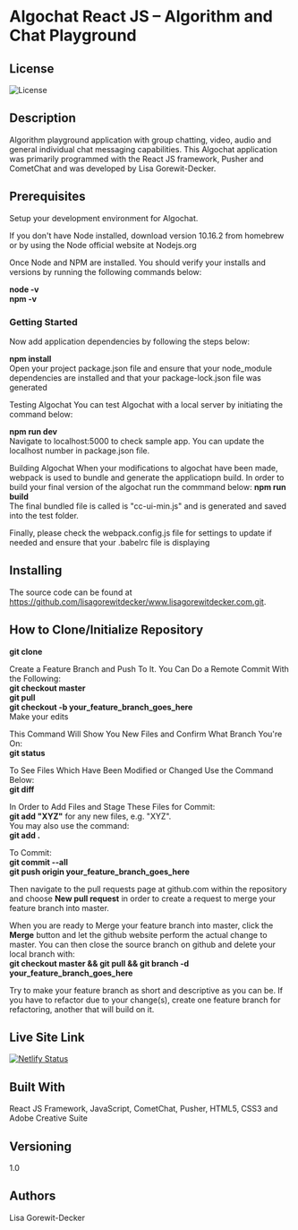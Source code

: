 # Algochat React JS  – Algorithm and Chat Playground
## License
<img src="https://camo.githubusercontent.com/901e2f86275f793e9788a0960b8b5ac24ac4d3a1/68747470733a2f2f696d672e736869656c64732e696f2f6769746875622f6c6963656e73652f616d6572636965722f62616467652d67656e657261746f722e737667" alt="License" data-canonical-src="https://img.shields.io/github/license/amercier/badge-generator.svg" style="max-width:100%;">

## Description
Algorithm playground application with group chatting, video, audio and general individual chat messaging capabilities. This Algochat application was primarily programmed with the React JS framework, Pusher and CometChat and was developed by Lisa Gorewit-Decker.

## Prerequisites
Setup your development environment for Algochat.

If you don't have Node installed, download version 10.16.2 from homebrew or by using the Node official website at Nodejs.org

Once Node and NPM are installed. You should verify your installs and versions by running the following commands below:

<b>node -v</b><br>
<b>npm -v</b><br>

### Getting Started
Now add application dependencies by following the steps below:

<b>npm install</b><br>
Open your project package.json file and ensure that your node_module dependencies are installed and that your package-lock.json file was generated</b><br>

Testing Algochat
You can test Algochat with a local server by initiating the command below:

<b>npm run dev</b><br>
Navigate to localhost:5000 to check sample app. You can update the localhost number in package.json file.

Building Algochat
When your modifications to algochat have been made, webpack is used to bundle and generate the applicatiopn build.
In order to build your final version of the algochat run the commmand below:
<b>npm run build</b><br>
The final bundled file is called is "cc-ui-min.js" and is generated and saved into the test folder.

Finally, please check the webpack.config.js file for settings to update if needed and ensure that your .babelrc file is displaying


## Installing
The source code can be found at <a href="https://github.com/lisagorewitdecker/www.lisagorewitdecker.com.git">https://github.com/lisagorewitdecker/www.lisagorewitdecker.com.git</a>.

## How to Clone/Initialize Repository
<b>git clone</b>

Create a Feature Branch and Push To It. You Can Do a Remote Commit With the Following:<br>
<b>git checkout master</b><br>
<b>git pull</b><br>
<b>git checkout -b your_feature_branch_goes_here</b><br>
Make your edits

This Command Will Show You New Files and Confirm What Branch You're On:<br>
<b>git status</b><br>

To See Files Which Have Been Modified or Changed Use the Command Below:<br>
<b>git diff</b><br>

In Order to Add Files and Stage These Files for Commit:<br>
<b>git add "XYZ"</b> for any new files, e.g. "XYZ".<br>
You may also use the command:<br>
<b>git add . </b>

To Commit: <br>
<b>git commit --all</b><br>
<b>git push origin your_feature_branch_goes_here</b><br>

Then navigate to the pull requests page at github.com within the repository and choose <b>New pull request</b> in order to create a request to merge your feature branch into master.<br>

When you are ready to Merge your feature branch into master, click the <b>Merge</b> button and let the github website perform the actual change to master. You can then close the source branch on github and delete your local branch with:<br>
<b>git checkout master && git pull && git branch -d your_feature_branch_goes_here</b>

Try to make your feature branch as short and descriptive as you can be. If you have to refactor due to your change(s), create one feature branch for refactoring, another that will build on it.

## Live Site Link
[![Netlify Status](https://api.netlify.com/api/v1/badges/e71c28eb-e29a-4b4f-8bd9-a447a5ba47a8/deploy-status)](https://app.netlify.com/sites/unruffled-goldberg-75b3b5/deploys)

## Built With
React JS Framework, JavaScript, CometChat, Pusher, HTML5, CSS3 and Adobe Creative Suite

## Versioning 
1.0

## Authors
Lisa Gorewit-Decker
